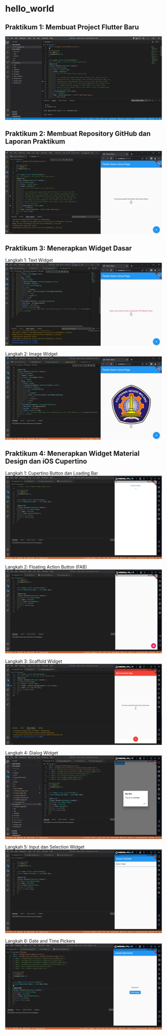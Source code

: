 # hello_world

## Praktikum 1: Membuat Project Flutter Baru

![praktikum 1](images/01.jpg)

## Praktikum 2: Membuat Repository GitHub dan Laporan Praktikum

![praktikum 2](images/02.jpg)

## Praktikum 3: Menerapkan Widget Dasar

Langkah 1: Text Widget
![praktikum 3](images/3.1.jpg)

Langkah 2: Image Widget
![praktikum 3](images/3.2.jpg)

## Praktikum 4: Menerapkan Widget Material Design dan iOS Cupertino

Langkah 1: Cupertino Button dan Loading Bar
![praktikum 4](images/4.1.jpg)

Langkah 2: Floating Action Button (FAB)
![praktikum 4](images/4.2.jpg)

Langkah 3: Scaffold Widget
![praktikum 4](images/4.3.jpg)

Langkah 4: Dialog Widget
![praktikum 4](images/4.4.jpg)

Langkah 5: Input dan Selection Widget
![praktikum 4](images/4.5.jpg)

Langkah 6: Date and Time Pickers
![praktikum 4](images/4.6.jpg)

